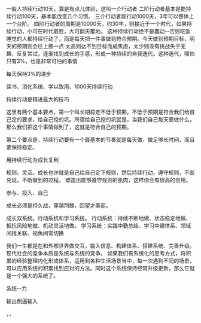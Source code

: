 
一般人持续行动10天，算是有点儿体验，这叫一介行动者
二阶行动者基本是能持续行动100天，基本能改变几个习惯。
三介行动者能行动1000天，3年可以整体上一个台阶。
四阶行动者的周期是10000天，约30年，则接近于一个时代，如果持续行动，小可在时代取胜，大可翻天覆地。
这种持续行动绝不是蠢动--否则吃饭睡觉的人都持续行动了，而是每天把一件事做到符合预期。今天做到预期目标，明天的预期则会往上挪一点
太高则达不到目标而成焦虑，太少则没有挑战失于无趣，反复尝试，逐渐找到成长的手感，形成一种持续的自我迭代。这种迭代，哪怕只有3%，也是非常可怕的事情

每天保持3%的进步

读书、消化系统、学以致用、1000天持续行动

持续行动是精进最大的技巧

这里有两个基本要点，第一个叫长期稳定不低于预期。不低于预期是符合我们给自己定的要求，给自己挖的坑。所谓给自己挖的坑就是，当我们自己每天要做什么，那么我们把这个事情做到了，这就是符合自己的预期。

第二个要点是，持续行动要有一个最基本的节奏就是每天做，做足够长时间，而且要保持稳定。

用持续行动为成长复利

规则。灵活。成长也许就是自己给自己定下规则，然后持续行动，遵守规则，不断兑现，不断做到的过程。
塑造出能够遵守规则的肌肉，这样你会有很高的信用。 

参与、投入、自己

成长必须是持久战，穿越荆棘，回望才美丽。

成长双系统。行动系统和学习系统。
行动系统：持续不断地做、状态稳定地做、抵抗风险地做、机动灵活地做。
学习系统：实践中勤总结、学习中建体系、领域间找关联、视角间常切换

我们一生都是在和外部世界做交互，输入信息、构建体系、搭建系统、完善升级。现代社会的竞争本质是系统与系统的竞争。
如果我们有系统化的思考方式，将积累的经验整理内化形成体系，运用到各种生活场景当中，每一次遇到不同的场景，可以应用系统的积累找到应对的方法。同时这个系统保持经常升级更新，那么它就是一个强大的系统了。

系统--力

输出倒逼输入

，，
